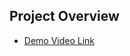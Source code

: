 ## Project Overview

- [Demo Video Link](https://24ffdk-my.sharepoint.com/:v:/g/personal/toan5tb1drivedev_24ffdk_onmicrosoft_com/EZmAY7p2nodFsI3d-UBCadsB507CtMYm71b1j0GGaNuAsA?e=9WfMlj) 
